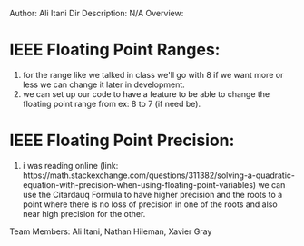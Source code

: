 Author: Ali Itani
Dir Description: N/A
Overview:
# IEEE Floating Point Ranges:
   
   <ol>
        <li> for the range like we talked in class we'll go with 8 if we want more or less we can change it later in development. </li>
        <li> we can set up our code to have a feature to be able to change the floating point range from ex: 8 to 7 (if need be). </li>
    </ol>

# IEEE Floating Point Precision:
   <ol>
      <li>i was reading online (link: https://math.stackexchange.com/questions/311382/solving-a-quadratic-equation-with-precision-when-using-floating-point-variables) we can use the Citardauq Formula to have higher precision and the roots to a point where there is no loss of precision in one of the roots and also near high precision for the other.
    </li>
   </ol>
    
 <p>Team Members: Ali Itani, Nathan Hileman, Xavier Gray</p>   